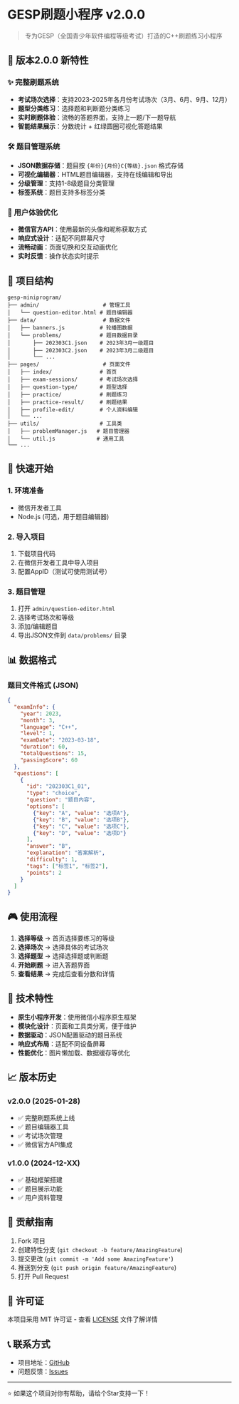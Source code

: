 # GESP刷题小程序 v2.0.0

> 专为GESP（全国青少年软件编程等级考试）打造的C++刷题练习小程序

## 🎯 版本2.0.0 新特性

### ✨ 完整刷题系统
- **考试场次选择**：支持2023-2025年各月份考试场次（3月、6月、9月、12月）
- **题型分类练习**：选择题和判断题分类练习
- **实时刷题体验**：流畅的答题界面，支持上一题/下一题导航
- **智能结果展示**：分数统计 + 红绿圆圈可视化答题结果

### 🛠️ 题目管理系统
- **JSON数据存储**：题目按 `{年份}{月份}C{等级}.json` 格式存储
- **可视化编辑器**：HTML题目编辑器，支持在线编辑和导出
- **分级管理**：支持1-8级题目分类管理
- **标签系统**：题目支持多标签分类

### 📱 用户体验优化
- **微信官方API**：使用最新的头像和昵称获取方式
- **响应式设计**：适配不同屏幕尺寸
- **流畅动画**：页面切换和交互动画优化
- **实时反馈**：操作状态实时提示

## 📁 项目结构

```
gesp-miniprogram/
├── admin/                    # 管理工具
│   └── question-editor.html # 题目编辑器
├── data/                     # 数据文件
│   ├── banners.js           # 轮播图数据
│   └── problems/            # 题目数据目录
│       ├── 202303C1.json    # 2023年3月一级题目
│       ├── 202303C2.json    # 2023年3月二级题目
│       └── ...
├── pages/                    # 页面文件
│   ├── index/               # 首页
│   ├── exam-sessions/       # 考试场次选择
│   ├── question-type/       # 题型选择
│   ├── practice/            # 刷题练习
│   ├── practice-result/     # 刷题结果
│   ├── profile-edit/        # 个人资料编辑
│   └── ...
├── utils/                   # 工具类
│   ├── problemManager.js   # 题目管理器
│   └── util.js             # 通用工具
└── ...
```

## 🚀 快速开始

### 1. 环境准备
- 微信开发者工具
- Node.js (可选，用于题目编辑器)

### 2. 导入项目
1. 下载项目代码
2. 在微信开发者工具中导入项目
3. 配置AppID（测试可使用测试号）

### 3. 题目管理
1. 打开 `admin/question-editor.html`
2. 选择考试场次和等级
3. 添加/编辑题目
4. 导出JSON文件到 `data/problems/` 目录

## 📊 数据格式

### 题目文件格式 (JSON)
```json
{
  "examInfo": {
    "year": 2023,
    "month": 3,
    "language": "C++",
    "level": 1,
    "examDate": "2023-03-18",
    "duration": 60,
    "totalQuestions": 15,
    "passingScore": 60
  },
  "questions": [
    {
      "id": "202303C1_01",
      "type": "choice",
      "question": "题目内容",
      "options": [
        {"key": "A", "value": "选项A"},
        {"key": "B", "value": "选项B"},
        {"key": "C", "value": "选项C"},
        {"key": "D", "value": "选项D"}
      ],
      "answer": "B",
      "explanation": "答案解析",
      "difficulty": 1,
      "tags": ["标签1", "标签2"],
      "points": 2
    }
  ]
}
```

## 🎮 使用流程

1. **选择等级** → 首页选择要练习的等级
2. **选择场次** → 选择具体的考试场次
3. **选择题型** → 选择选择题或判断题
4. **开始刷题** → 进入答题界面
5. **查看结果** → 完成后查看分数和详情

## 🔧 技术特性

- **原生小程序开发**：使用微信小程序原生框架
- **模块化设计**：页面和工具类分离，便于维护
- **数据驱动**：JSON配置驱动的题目系统
- **响应式布局**：适配不同设备屏幕
- **性能优化**：图片懒加载、数据缓存等优化

## 📈 版本历史

### v2.0.0 (2025-01-28)
- ✅ 完整刷题系统上线
- ✅ 题目编辑器工具
- ✅ 考试场次管理
- ✅ 微信官方API集成

### v1.0.0 (2024-12-XX)
- ✅ 基础框架搭建
- ✅ 题目展示功能
- ✅ 用户资料管理

## 🤝 贡献指南

1. Fork 项目
2. 创建特性分支 (`git checkout -b feature/AmazingFeature`)
3. 提交更改 (`git commit -m 'Add some AmazingFeature'`)
4. 推送到分支 (`git push origin feature/AmazingFeature`)
5. 打开 Pull Request

## 📄 许可证

本项目采用 MIT 许可证 - 查看 [LICENSE](LICENSE) 文件了解详情

## 📞 联系方式

- 项目地址：[GitHub](https://github.com/wangjiaxi/gesp_problemset)
- 问题反馈：[Issues](https://github.com/wangjiaxi/gesp_problemset/issues)

---

⭐ 如果这个项目对你有帮助，请给个Star支持一下！